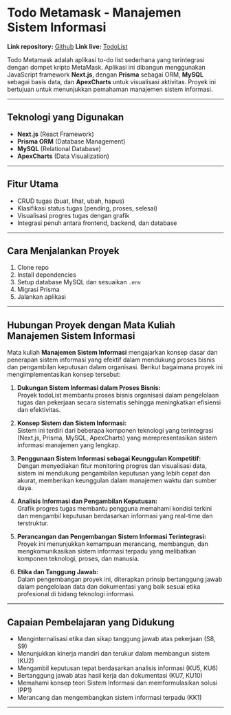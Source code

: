 # Todo Metamask - Manajemen Sistem Informasi

**Link repository:** [Github](https://github.com/AriJaya07/todo-metamask)
**Link live:** [TodoList](https://todo-meta.onrender.com)

Todo Metamask adalah aplikasi to-do list sederhana yang terintegrasi dengan dompet kripto MetaMask. Aplikasi ini dibangun menggunakan JavaScript framework **Next.js**, dengan **Prisma** sebagai ORM, **MySQL** sebagai basis data, dan **ApexCharts** untuk visualisasi aktivitas. Proyek ini bertujuan untuk menunjukkan pemahaman manajemen sistem informasi.

---

## Teknologi yang Digunakan
- **Next.js** (React Framework)
- **Prisma ORM** (Database Management)
- **MySQL** (Relational Database)
- **ApexCharts** (Data Visualization)

---

## Fitur Utama
- CRUD tugas (buat, lihat, ubah, hapus)
- Klasifikasi status tugas (pending, proses, selesai)
- Visualisasi progres tugas dengan grafik
- Integrasi penuh antara frontend, backend, dan database

---

## Cara Menjalankan Proyek
1. Clone repo
2. Install dependencies
3. Setup database MySQL dan sesuaikan `.env`
4. Migrasi Prisma
5. Jalankan aplikasi

---

## Hubungan Proyek dengan Mata Kuliah Manajemen Sistem Informasi

Mata kuliah **Manajemen Sistem Informasi** mengajarkan konsep dasar dan penerapan sistem informasi yang efektif dalam mendukung proses bisnis dan pengambilan keputusan dalam organisasi. Berikut bagaimana proyek ini mengimplementasikan konsep tersebut:

1. **Dukungan Sistem Informasi dalam Proses Bisnis:**  
   Proyek todoList membantu proses bisnis organisasi dalam pengelolaan tugas dan pekerjaan secara sistematis sehingga meningkatkan efisiensi dan efektivitas.

2. **Konsep Sistem dan Sistem Informasi:**  
   Sistem ini terdiri dari beberapa komponen teknologi yang terintegrasi (Next.js, Prisma, MySQL, ApexCharts) yang merepresentasikan sistem informasi manajemen yang lengkap.

3. **Penggunaan Sistem Informasi sebagai Keunggulan Kompetitif:**  
   Dengan menyediakan fitur monitoring progres dan visualisasi data, sistem ini mendukung pengambilan keputusan yang lebih cepat dan akurat, memberikan keunggulan dalam manajemen waktu dan sumber daya.

4. **Analisis Informasi dan Pengambilan Keputusan:**  
   Grafik progres tugas membantu pengguna memahami kondisi terkini dan mengambil keputusan berdasarkan informasi yang real-time dan terstruktur.

5. **Perancangan dan Pengembangan Sistem Informasi Terintegrasi:**  
   Proyek ini menunjukkan kemampuan merancang, membangun, dan mengkomunikasikan sistem informasi terpadu yang melibatkan komponen teknologi, proses, dan manusia.

6. **Etika dan Tanggung Jawab:**  
   Dalam pengembangan proyek ini, diterapkan prinsip bertanggung jawab dalam pengelolaan data dan dokumentasi yang baik sesuai etika profesional di bidang teknologi informasi.

---

## Capaian Pembelajaran yang Didukung
- Menginternalisasi etika dan sikap tanggung jawab atas pekerjaan (S8, S9)  
- Menunjukkan kinerja mandiri dan terukur dalam membangun sistem (KU2)  
- Mengambil keputusan tepat berdasarkan analisis informasi (KU5, KU6)  
- Bertanggung jawab atas hasil kerja dan dokumentasi (KU7, KU10)  
- Memahami konsep teori Sistem Informasi dan memformulasikan solusi (PP1)  
- Merancang dan mengembangkan sistem informasi terpadu (KK1)

---
